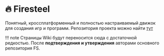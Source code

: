 # 🔥 Firesteel
Понятный, кроссплатформенный и полностью настраиваемый движок для создания игр и программ.
Репозитория проекта можно найти [тут](https://github.com/xanytka-devs/firesteel)

!!! note
    Страницы Wiki будут переносится сюда с достаточной редкостью. После **подтверждения и утверждения** авторами основного репозитория FS.

